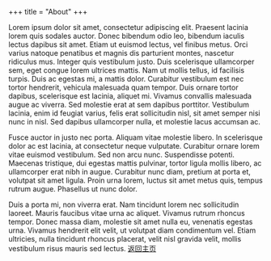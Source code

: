 +++
title = "About"
+++

 Lorem ipsum dolor sit amet, consectetur adipiscing elit. Praesent lacinia lorem quis sodales auctor. Donec bibendum odio leo, bibendum iaculis lectus dapibus sit amet. Etiam ut euismod lectus, vel finibus metus. Orci varius natoque penatibus et magnis dis parturient montes, nascetur ridiculus mus. Integer quis vestibulum justo. Duis scelerisque ullamcorper sem, eget congue lorem ultrices mattis. Nam ut mollis tellus, id facilisis turpis. Duis ac egestas mi, a mattis dolor. Curabitur vestibulum est nec tortor hendrerit, vehicula malesuada quam tempor. Duis ornare tortor dapibus, scelerisque est lacinia, aliquet mi. Vivamus convallis malesuada augue ac viverra. Sed molestie erat at sem dapibus porttitor. Vestibulum lacinia, enim id feugiat varius, felis erat sollicitudin nisl, sit amet semper nisi nunc in nisl. Sed dapibus ullamcorper nulla, et molestie lacus accumsan ac.

Fusce auctor in justo nec porta. Aliquam vitae molestie libero. In scelerisque dolor ac est lacinia, at consectetur neque vulputate. Curabitur ornare lorem vitae euismod vestibulum. Sed non arcu nunc. Suspendisse potenti. Maecenas tristique, dui egestas mattis pulvinar, tortor ligula mollis libero, ac ullamcorper erat nibh in augue. Curabitur nunc diam, pretium at porta et, volutpat sit amet ligula. Proin urna lorem, luctus sit amet metus quis, tempus rutrum augue. Phasellus ut nunc dolor.

Duis a porta mi, non viverra erat. Nam tincidunt lorem nec sollicitudin laoreet. Mauris faucibus vitae urna ac aliquet. Vivamus rutrum rhoncus tempor. Donec massa diam, molestie sit amet nulla eu, venenatis egestas urna. Vivamus hendrerit elit velit, ut volutpat diam condimentum vel. Etiam ultricies, nulla tincidunt rhoncus placerat, velit nisl gravida velit, mollis vestibulum risus mauris sed lectus.
[返回主页](/)
